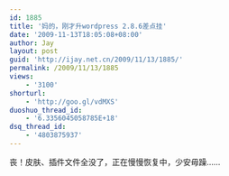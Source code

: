 ```yaml
---
id: 1885
title: '妈的，刚才升wordpress 2.8.6差点挂'
date: '2009-11-13T18:05:08+08:00'
author: Jay
layout: post
guid: 'http://ijay.net.cn/2009/11/13/1885/'
permalink: /2009/11/13/1885
views:
    - '3100'
shorturl:
    - 'http://goo.gl/vdMXS'
duoshuo_thread_id:
    - '6.3356045058785E+18'
dsq_thread_id:
    - '4803875937'
---
```


丧！皮肤、插件文件全没了，正在慢慢恢复中，少安毋躁……<br />